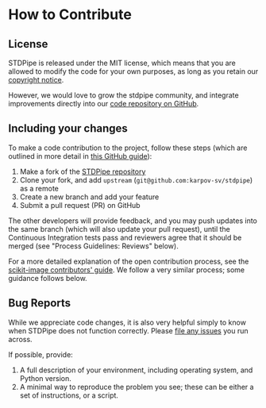 # How to Contribute

## License

STDPipe is released under the MIT license, which means that you are allowed to modify the code for your own purposes, as long as you retain our [copyright notice](https://github.com/karpov-sv/stdpipe/blob/master/LICENSE.txt).

However, we would love to grow the stdpipe community, and integrate improvements directly into our [code repository on GitHub](https://github.com/karpov-sv/stdpipe).

## Including your changes

To make a code contribution to the project, follow these steps (which
are outlined in more detail in [this GitHub
guide](https://guides.github.com/activities/forking/)):

1. Make a fork of the [STDPipe repository](https://github.com/karpov-sv/stdpipe)
2. Clone your fork, and add `upstream` (`git@github.com:karpov-sv/stdpipe`) as a remote
3. Create a new branch and add your feature
4. Submit a pull request (PR) on GitHub

The other developers will provide feedback, and you may push updates
into the same branch (which will also update your pull request), until
the Continuous Integration tests pass and reviewers agree that it
should be merged (see "Process Guidelines: Reviews" below).

For a more detailed explanation of the open contribution process, see
the [scikit-image contributors' guide](http://scikit-image.org/docs/stable/contribute.html).
We follow a very similar process; some guidance follows below.

## Bug Reports

While we appreciate code changes, it is also very helpful simply to
know when STDPipe does not function correctly.  Please [file any
issues](https://github.com/karpov-sv/stdpipe/issues) you run across.

If possible, provide:

1. A full description of your environment, including operating system,
   and Python version.
2. A minimal way to reproduce the problem you see; these can be either
   a set of instructions, or a script.
